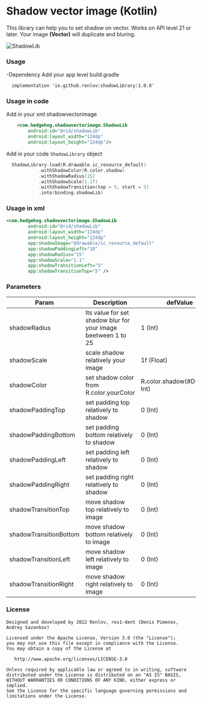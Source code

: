 # Shadow vector image (Kotlin)

This library can help you to set shadow on vector. Works on API level 21 or later.
Your image **(Vector)** will duplicate and bluring.

![ShadowLib](https://i.ibb.co/kyZ3F8y/photo-2022-04-27-15-54-14.jpg "ShadowLib")

### Usage

-Dependency
Add your app level build.gradle
```Xml
  implementation 'io.github.renlov:shadowLibrary:1.0.0'
```

### Usage in code
Add in your xml shadowvectorimage
```Xml
    <com.hedgehog.shadowvectorimage.ShadowLib
        android:id="@+id/shadowLib"
        android:layout_width="124dp"
        android:layout_height="124dp"/>
```

Add in your code `ShadowLibrary` object
```kotlin
  ShadowLibrary.load(R.drawable.ic_resource_default)
            .withShadowColor(R.color.shadow)
            .withShadowRadius(15)
            .withShadowScale(1.1f)
            .withShadowTransition(top = 5, start = 5)
            .into(binding.shadowLib)
```
### Usage in xml
```xml
<com.hedgehog.shadowvectorimage.ShadowLib
        android:id="@+id/shadowLib"
        android:layout_width="124dp"
        android:layout_height="124dp"
        app:shadowImage="@drawable/ic_resource_default"
        app:shadowPaddingLeft="10"
        app:shadowRadius="15"
        app:shadowScale="1.1"
        app:shadowTransitionLeft="5"
        app:shadowTransitionTop="5" />
```
### Parameters
| Param | Description | defValue |
|----------------|----------------|----------------|
| shadowRadius | Its value for set shadow blur for your image beetween 1 to 25| 1 (Int) |
| shadowScale | scale shadow relatively your image | 1f (Float) |
| shadowColor | set shadow color from R.color.yourColor | R.color.shadow(#DCDCDC, Int) |
| shadowPaddingTop | set padding top relatively to shadow | 0 (Int) | 
| shadowPaddingBottom | set padding bottom relatively to shadow | 0 (Int) | 
| shadowPaddingLeft | set padding left relatively to shadow | 0 (Int) | 
| shadowPaddingRight | set padding right relatively to shadow | 0 (Int) | 
| shadowTransitionTop | move shadow top relatively to image | 0 (Int) | 
| shadowTransitionBottom | move shadow bottom relatively to image | 0 (Int) | 
| shadowTransitionLeft | move shadow left relatively to image | 0 (Int) | 
| shadowTransitionRight | move shadow right relatively to image | 0 (Int) | 

### License
```
Designed and developed by 2022 Renlov, res1-dent (Denis Pimenov, Andrey Sazankov)

Licensed under the Apache License, Version 3.0 (the "License");
you may not use this file except in compliance with the License.
You may obtain a copy of the License at

   http://www.apache.org/licenses/LICENSE-3.0

Unless required by applicable law or agreed to in writing, software
distributed under the License is distributed on an "AS IS" BASIS,
WITHOUT WARRANTIES OR CONDITIONS OF ANY KIND, either express or implied.
See the License for the specific language governing permissions and
limitations under the License.
```
